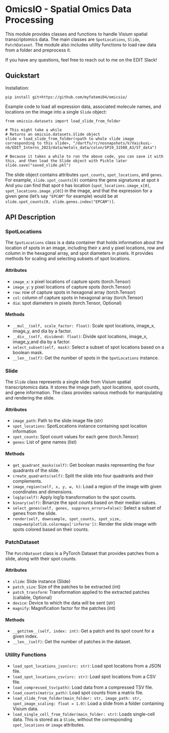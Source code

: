 # OmicsIO - Spatial Omics Data Processing

This module provides classes and functions to handle Visium spatial transcriptomics data. The main classes are `SpotLocations`, `Slide`, `PatchDataset`. The module also includes utility functions to load raw data from a folder and preprocess it.

If you have any questions, feel free to reach out to me on the EDIT Slack!

## Quickstart

Installation:
```
pip install git+https://github.com/myfatemi04/omicsio/
```

Example code to load all expression data, associated molecule names, and locations on the image into a single `Slide` object:
```python3
from omicsio.datasets import load_slide_from_folder

# This might take a while
# Returns an omicsio.datasets.Slide object
slide = load_slide_from_folder(<path to whole slide image corresponding to this slide>, "/dartfs/rc/nosnapshots/V/VaickusL-nb/EDIT_Interns_2023/data/metals_data/colon/SP19_31508_A3/ST_data")

# Because it takes a while to run the above code, you can save it with this, and then load the Slide object with Pickle later
slide.save("saved_slide.pkl")
```

The slide object contains attributes `spot_counts`, `spot_locations`, and `genes`.
For example, `slide.spot_counts[0]` contains the gene signatures at spot `0`
And you can find that spot `0` has location (`spot_locations.image_x[0]`, `spot_locations.image_y[0]`) in the image, and that the expression for a given gene (let’s say `"EPCAM"` for example) would be at `slide.spot_counts[0, slide.genes.index("EPCAM")]`.

## API Description

### SpotLocations

The `SpotLocations` class is a data container that holds information about the location of spots in an image, including their x and y pixel locations, row and column in the hexagonal array, and spot diameters in pixels. It provides methods for scaling and selecting subsets of spot locations.

#### Attributes

- `image_x`: x pixel locations of capture spots (torch.Tensor)
- `image_y`: y pixel locations of capture spots (torch.Tensor)
- `row`: row of capture spots in hexagonal array (torch.Tensor)
- `col`: column of capture spots in hexagonal array (torch.Tensor)
- `dia`: spot diameters in pixels (torch.Tensor, Optional)

#### Methods

- `__mul__(self, scale_factor: float)`: Scale spot locations, image_x, image_y, and dia by a factor.
- `__div__(self, dividend: float)`: Divide spot locations, image_x, image_y,and dia by a factor.
- `select_subset(self, mask)`: Select a subset of spot locations based on a boolean mask.
- `__len__(self)`: Get the number of spots in the `SpotLocations` instance.

### Slide

The `Slide` class represents a single slide from Visium spatial transcriptomics data. It stores the image path, spot locations, spot counts, and gene information. The class provides various methods for manipulating and rendering the slide.

#### Attributes

- `image_path`: Path to the slide image file (str)
- `spot_locations`: SpotLocations instance containing spot location information
- `spot_counts`: Spot count values for each gene (torch.Tensor)
- `genes`: List of gene names (list)

#### Methods

- `get_quadrant_masks(self)`: Get boolean masks representing the four quadrants of the slide.
- `create_quadrants(self)`: Split the slide into four quadrants and their complements.
- `image_region(self, x, y, w, h)`: Load a region of the image with given coordinates and dimensions.
- `log1p(self)`: Apply log1p transformation to the spot counts.
- `binary(self)`: Binarize the spot counts based on their median values.
- `select_genes(self, genes, suppress_errors=False)`: Select a subset of genes from the slide.
- `render(self, downsample, spot_counts, spot_size, cmap=matplotlib.colormaps['inferno'])`: Render the slide image with spots colored based on their counts.

### PatchDataset

The `PatchDataset` class is a PyTorch Dataset that provides patches from a slide, along with their spot counts.

#### Attributes

- `slide`: Slide instance (Slide)
- `patch_size`: Size of the patches to be extracted (int)
- `patch_transform`: Transformation applied to the extracted patches (callable, Optional)
- `device`: Device to which the data will be sent (str)
- `magnify`: Magnification factor for the patches (int)

#### Methods

- `__getitem__(self, index: int)`: Get a patch and its spot count for a given index.
- `__len__(self)`: Get the number of patches in the dataset.

### Utility Functions

- `load_spot_locations_json(src: str)`: Load spot locations from a JSON file.
- `load_spot_locations_csv(src: str)`: Load spot locations from a CSV file.
- `load_compressed_tsv(path)`: Load data from a compressed TSV file.
- `load_counts(matrix_path)`: Load spot counts from a matrix file.
- `load_slide_from_folder(main_folder: str, image_path: str, spot_image_scaling: float = 1.0)`: Load a slide from a folder containing Visium data.
- `load_single_cell_from_folder(main_folder: str)`: Loads single-cell data. This is stored as a `Slide`, without the corresponding `spot_locations` or `image` attributes.
